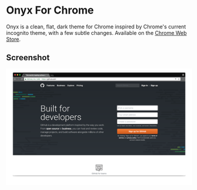 # Onyx For Chrome
Onyx is a clean, flat, dark theme for Chrome inspired by Chrome's current incognito theme, with a few subtle changes.  Available on the [Chrome Web Store](https://chrome.google.com/webstore/detail/onyx-for-chrome/fohknakkllinmpghpeeehagkohigihcm).

## Screenshot
![Onyx For Chrome Screenshot](/images/sreenshots/onyx-screenshot-incog-ex1.png)

